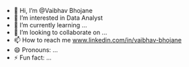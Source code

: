 - 👋 Hi, I’m @Vaibhav Bhojane
- 👀 I’m interested in Data Analyst
- 🌱 I’m currently learning ...
- 💞️ I’m looking to collaborate on ...
- 📫 How to reach me www.linkedin.com/in/vaibhav-bhojane
- 😄 Pronouns: ...
- ⚡ Fun fact: ...

<!---
VVBhojane/VVBhojane is a ✨ special ✨ repository because its `README.md` (this file) appears on your GitHub profile.
You can click the Preview link to take a look at your changes.
--->
